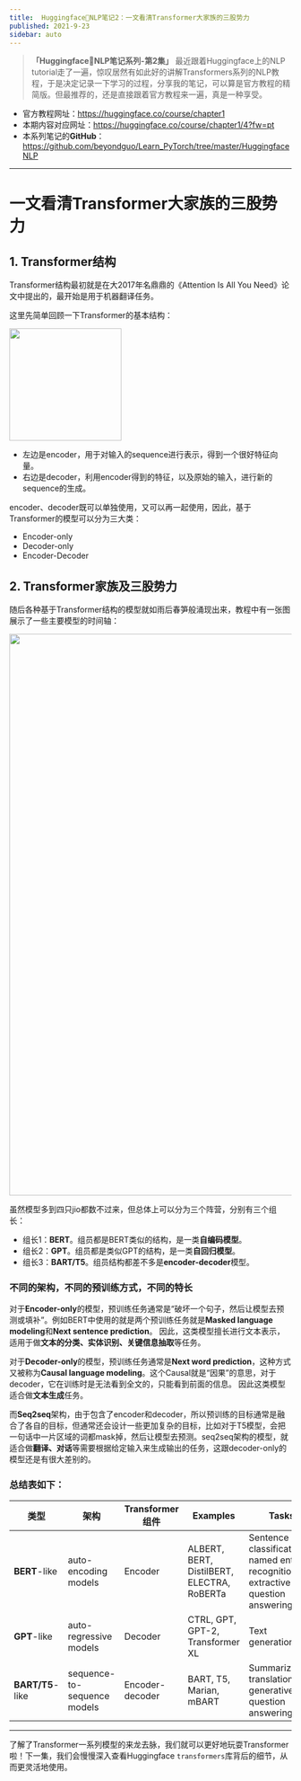 ```yaml
---
title:  Huggingface🤗NLP笔记2：一文看清Transformer大家族的三股势力
published: 2021-9-23
sidebar: auto
---
```


> **「Huggingface🤗NLP笔记系列-第2集」**
> 最近跟着Huggingface上的NLP tutorial走了一遍，惊叹居然有如此好的讲解Transformers系列的NLP教程，于是决定记录一下学习的过程，分享我的笔记，可以算是官方教程的精简版。但最推荐的，还是直接跟着官方教程来一遍，真是一种享受。

- 官方教程网址：https://huggingface.co/course/chapter1
- 本期内容对应网址：https://huggingface.co/course/chapter1/4?fw=pt
- 本系列笔记的**GitHub**： https://github.com/beyondguo/Learn_PyTorch/tree/master/HuggingfaceNLP

---

# 一文看清Transformer大家族的三股势力

## 1. Transformer结构

Transformer结构最初就是在大2017年名鼎鼎的《Attention Is All You Need》论文中提出的，最开始是用于机器翻译任务。

这里先简单回顾一下Transformer的基本结构：

<img src='https://huggingface.co/course/static/chapter1/transformers_blocks.png' width=200 align="center">

- 左边是encoder，用于对输入的sequence进行表示，得到一个很好特征向量。
- 右边是decoder，利用encoder得到的特征，以及原始的输入，进行新的sequence的生成。

encoder、decoder既可以单独使用，又可以再一起使用，因此，基于Transformer的模型可以分为三大类：

- Encoder-only
- Decoder-only
- Encoder-Decoder


## 2. Transformer家族及三股势力

随后各种基于Transformer结构的模型就如雨后春笋般涌现出来，教程中有一张图展示了一些主要模型的时间轴：

<img src='https://huggingface.co/course/static/chapter1/transformers_chrono.png' width=1000>

虽然模型多到四只jio都数不过来，但总体上可以分为三个阵营，分别有三个组长：

- 组长1：**BERT**。组员都是BERT类似的结构，是一类**自编码模型**。
- 组长2：**GPT**。组员都是类似GPT的结构，是一类**自回归模型**。
- 组长3：**BART/T5**。组员结构都差不多是**encoder-decoder**模型。

### 不同的架构，不同的预训练方式，不同的特长

对于**Encoder-only**的模型，预训练任务通常是“破坏一个句子，然后让模型去预测或填补”。例如BERT中使用的就是两个预训练任务就是**Masked language modeling**和**Next sentence prediction**。
因此，这类模型擅长进行文本表示，适用于做**文本的分类、实体识别、关键信息抽取**等任务。

对于**Decoder-only**的模型，预训练任务通常是**Next word prediction**，这种方式又被称为**Causal language modeling**。这个Causal就是“因果”的意思，对于decoder，它在训练时是无法看到全文的，只能看到前面的信息。
因此这类模型适合做**文本生成**任务。

而**Seq2seq**架构，由于包含了encoder和decoder，所以预训练的目标通常是融合了各自的目标，但通常还会设计一些更加复杂的目标，比如对于T5模型，会把一句话中一片区域的词都mask掉，然后让模型去预测。seq2seq架构的模型，就适合做**翻译、对话**等需要根据给定输入来生成输出的任务，这跟decoder-only的模型还是有很大差别的。

### 总结表如下：

|类型|架构|Transformer组件 |	Examples |	Tasks|
| -------- | -------- | -------- | -------- |-------- |
|**BERT**-like | auto-encoding models|	Encoder  |		ALBERT, BERT, DistilBERT, ELECTRA, RoBERTa | 	Sentence classification, named entity recognition, extractive question answering|
|**GPT**-like |  auto-regressive models |	Decoder |CTRL, GPT, GPT-2, Transformer XL |	 	Text generation|
|**BART/T5**-like |  sequence-to-sequence models|	Encoder-decoder  |		BART, T5, Marian, mBART |	 	Summarization, translation, generative question answering|




---

了解了Transformer一系列模型的来龙去脉，我们就可以更好地玩耍Transformer啦！下一集，我们会慢慢深入查看Huggingface `transformers`库背后的细节，从而更灵活地使用。